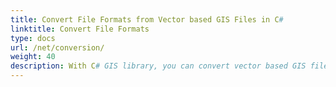 ```yaml
---
title: Convert File Formats from Vector based GIS Files in C#
linktitle: Convert File Formats
type: docs
url: /net/conversion/
weight: 40
description: With C# GIS library, you can convert vector based GIS files into CSV, GeoJSON, GPX, KML, Shapefile, SHP, TopoJSON, GDB and other formats.
---
```


